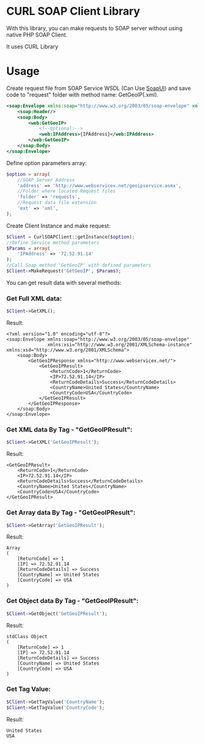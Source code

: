 # CURL SOAP Client Library

With this library, you can make requests to SOAP server without using native PHP SOAP Client.

It uses CURL Library

# Usage
Create request file from SOAP Service WSDL (Can Use [SoapUI](http://www.soapui.org/)) and save code to "request" folder with method name: GetGeoIP(.xml).
```xml
<soap:Envelope xmlns:soap="http://www.w3.org/2003/05/soap-envelope" xmlns:web="http://www.webservicex.net/">
    <soap:Header/>
    <soap:Body>
        <web:GetGeoIP>
            <!--Optional:-->
            <web:IPAddress>{IPAddress}</web:IPAddress>
        </web:GetGeoIP>
    </soap:Body>
</soap:Envelope>
```


Define option parameters array:
```PHP 
$option = array(
    //SOAP Server Address
    'address' => 'http://www.webservicex.net/geoipservice.asmx',
    //Folder where located Request files
    'folder' => 'requests',
    //Request data file extension
    'ext' => 'xml',
);
```
Create Client Instance and make request:
```php
$Client = CurlSOAPClient::getInstance($option);
//Define Service method parameters
$Params = array(
    'IPAddress' => '72.52.91.14'
);
//Call Soap method 'GetGeoIP' with defined parameters
$Client->MakeRequest('GetGeoIP', $Params);
```
You can get result data with several methods:

### Get Full XML data:
```php
$Client->GetXML();
```
Result:
```
<?xml version="1.0" encoding="utf-8"?>
<soap:Envelope xmlns:soap="http://www.w3.org/2003/05/soap-envelope"
               xmlns:xsi="http://www.w3.org/2001/XMLSchema-instance" xmlns:xsd="http://www.w3.org/2001/XMLSchema">
    <soap:Body>
        <GetGeoIPResponse xmlns="http://www.webservicex.net/">
            <GetGeoIPResult>
                <ReturnCode>1</ReturnCode>
                <IP>72.52.91.14</IP>
                <ReturnCodeDetails>Success</ReturnCodeDetails>
                <CountryName>United States</CountryName>
                <CountryCode>USA</CountryCode>
            </GetGeoIPResult>
        </GetGeoIPResponse>
    </soap:Body>
</soap:Envelope>
```


### Get XML data By Tag - "GetGeoIPResult":
```php
$Client->GetXML('GetGeoIPResult');
```
Result:
```
<GetGeoIPResult>
    <ReturnCode>1</ReturnCode>
    <IP>72.52.91.14</IP>
    <ReturnCodeDetails>Success</ReturnCodeDetails>
    <CountryName>United States</CountryName>
    <CountryCode>USA</CountryCode>
</GetGeoIPResult>
```


### Get Array data By Tag - "GetGeoIPResult":
```php
$Client->GetArray('GetGeoIPResult');
```
Result:
```
Array
(
    [ReturnCode] => 1
    [IP] => 72.52.91.14
    [ReturnCodeDetails] => Success
    [CountryName] => United States
    [CountryCode] => USA
)
```


### Get Object data By Tag - "GetGeoIPResult":
```php
$Client->GetObject('GetGeoIPResult');
```
Result:
```
stdClass Object
(
    [ReturnCode] => 1
    [IP] => 72.52.91.14
    [ReturnCodeDetails] => Success
    [CountryName] => United States
    [CountryCode] => USA
)
```


### Get Tag Value:
```php
$Client->GetTagValue('CountryName');
$Client->GetTagValue('CountryCode');
```
Result:
```
United States
USA
```
